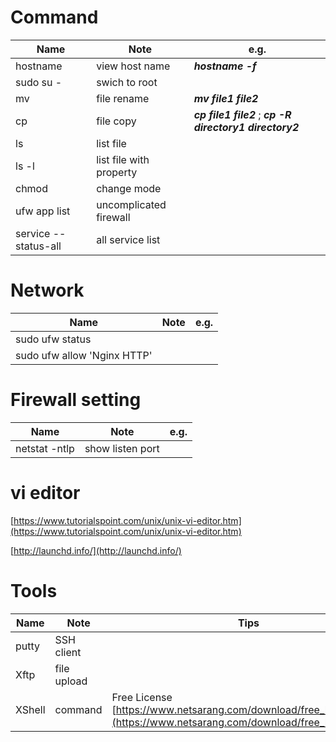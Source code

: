 # Command

|Name|Note|e.g.|
|---|---|---|
|hostname|view host name| ***hostname -f***|
|sudo su -|swich to root|
|mv|file rename|***mv file1 file2***|
|cp|file copy|***cp file1 file2*** ; ***cp -R directory1 directory2***|
|ls|list file|
|ls -l| list file with property|
|chmod| change mode|
|ufw app list| uncomplicated firewall|
|service --status-all|all service list|

# Network
|Name|Note|e.g.|
|---|---|---|
|sudo ufw status|
|sudo ufw allow 'Nginx HTTP'|

# Firewall setting
|Name|Note|e.g.|
|---|---|---|
|netstat -ntlp| show listen port|

# vi editor

[https://www.tutorialspoint.com/unix/unix-vi-editor.htm](https://www.tutorialspoint.com/unix/unix-vi-editor.htm)

[http://launchd.info/](http://launchd.info/)

# Tools

|Name|Note|Tips|
|---|---|---|
|putty|SSH client|
|Xftp|file upload|
|XShell|command| Free License [https://www.netsarang.com/download/free_license.html](https://www.netsarang.com/download/free_license.html)

